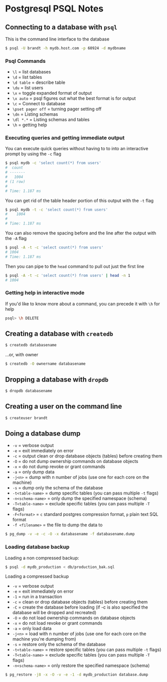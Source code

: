 # Postgresql PSQL Notes

## Connecting to a database with `psql`

This is the command line interface to the database

```bash
$ psql -U brandt -h mydb.host.com -p 60924 -d mydbname
```

### Psql Commands

* `\l` = list databases
* `\d` = list tables
* `\d table` = describe table
* `\du` = list users
* `\x` = toggle expanded format of output
* `\x auto` = psql figures out what the best format is for output
* `\c` = Connect to database
* `\pset pager off` = turning pager setting off
* `\dn` = Listing schemas
* `\dl *.*` = Listing schemas and tables
* `\h` = getting help

### Executing queries and getting immediate output

You can execute quick queries without having to to into an interactive prompt by using the `-c` flag

```bash
$ psql mydb -c 'select count(*) from users'
#  count
# -------
#   1004
# (1 row)
#
# Time: 1.187 ms
```

You can get rid of the table header portion of this output with the `-t` flag

```bash
$ psql mydb -t -c 'select count(*) from users'
#    1004
#
# Time: 1.187 ms
```

You can also remove the spacing before and the line after the output with the `-A` flag

```bash
$ psql -A -t -c 'select count(*) from users'
# 1004
# Time: 1.187 ms
```

Then you can pipe to the `head` command to pull out just the first line

```bash
$ psql -A -t -c 'select count(*) from users' | head -n 1
# 1004
```

### Getting help in interactive mode

If you'd like to know more about a command, you can precede it with `\h` for help

```bash
psql> \h DELETE
```

## Creating a database with `createdb`

```bash
$ createdb databasename
```

...or, with owner

```bash
$ createdb -O ownername databasename
```

## Dropping a database with `dropdb`

```bash
$ dropdb databasename
```

## Creating a user on the command line

```bash
$ createuser brandt
```

## Doing a database dump

* `-v` = verbose output
* `-e` = exit immediately on error
* `-c` = output clean or drop database objects (tables) before creating them
* `-O` = do not dump ownership commands on database objects
* `-x` = do not dump revoke or grant commands
* `-a` = only dump data
* `-j<n>` = dump with n number of jobs (use one for each core on the machine)
* `-s` = dump only the schema of the database
* `-t<table-name>` = dump specific tables (you can pass multiple `-t` flags)
* `-n<schema-name>` = only dump the specified namespace (schema)
* `-T<table-name>` = exclude specific tables (you can pass multiple `-T` flags)
* `-F<format>` = `c` standard postgres compression format, `p` plain text SQL format
* `-f <filename>` = the file to dump the data to

```bash
$ pg_dump -v -e -c -O -x databasename -f databasename.dump
```

### Loading database backup

Loading a non compressed backup:

```bash
$ psql -d mydb_production < db/production_bak.sql
```

Loading a compressed backup

* `-v` = verbose output
* `-e` = exit immediately on error
* `-1` = run in a transaction
* `-c` = clean or drop database objects (tables) before creating them
* `-C` = create the database before loading (if -c is also specified the database will be dropped and recreated)
* `-O` = do not load ownership commands on database objects
* `-x` = do not load revoke or grant commands
* `-a` = only load data
* `-j<n>` = load with n number of jobs (use one for each core on the machine you're dumping from)
* `-s` = restore only the schema of the database
* `-t<table-name>` = restore specific tables (you can pass multiple `-t` flags)
* `-T<table-name>` = exclude specific tables (you can pass multiple `-T` flags)
* `-n<schema-name>` = only restore the specified namespace (schema)

```bash
$ pg_restore -j8 -x -O -v -e -1 -d mydb_production database.dump
```
